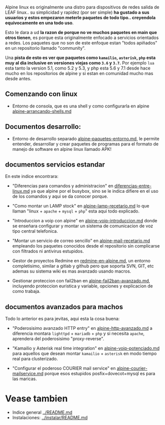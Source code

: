 Alpine linux es originalmente una distro para dispositivos de redes salida de LEAF linux.. 
su simplicidad y rapidez (por ser simple) **ha gustado a sus usuarios y 
estos empezaron meterle paquetes de todo tipo.. creyendola equivocamente en una todo uso**.

Esto le dara a ud **la razon de porque no ve muchos paquetes en main que otros tienen**, 
es porque esta originalmente enfocado a servicios orientados a redes. Los paquetes 
que no son de este enfoque estan "todos apiñados" en un repositorio llamado "community".

Una **pista de esto es ver que paquetes como `kamailio`, `asterisk`, `php` 
esta muy al dia inclusive en versiones viejas como `3.6` y `3.7`.** Por ejemplo 
`lua` esta tanto la version 5.1, como 5.2 y 5.3, y php esta 5.6 y 7.1 desde hace mucho 
en los repositorios de alpine y si estan en comunidad mucho mas desde antes.

## Comenzando con linux

* Entorno de consola, que es una shell y como configurarla en alpine [alpine-arrancando-shells.md](alpine-arrancando-shells.md)

## Documentos desarrollo:

* Entorno de desarrollo separado [alpine-paquetes-entorno.md](alpine-paquetes-entorno.md), 
le permite entender, desarrollar y crear paquetes de programas para el formato de 
manejo de software en alpine linux llamado APK!

## documentos servicios estandar

En este indice encontrara:

* "Diferencias para comandos y administracion" en [diferencias-entre-linux.md](diferencias-entre-linux.md) 
ya que alpine por el busybox, sino se le indica difiere en el uso de los comandos y aqui se da conocer porque.

* "Como montar un LAMP stock" en [alpine-lamp-recetario.md](alpine-lamp-recetario.md) 
lo que llaman "linux + `apache` + `mysql` + `php`" esta aqui todo explicado.

* "Introduccion a voip con alpine" en [alpine-voip-introduccion.md](alpine-voip-introduccion.md) 
donde se enseñara configurar y montar un sistema de comunicacion de voz tipo central telefonica.

* "Montar un servicio de correo sencillo" en [alpine-mail-recetario.md](alpine-mail-recetario.md) 
empleando los paquetes conocidos desde el repositorio sin complicarse con filtrados ni antivirus estupidos.

* Gestor de proyectos Redmine en [redmine-en-alpine.md](redmine-en-alpine.md), un entorno completisimo, 
similar a gitlab y github pero que soporta SVN, GIT, etc ademas su sistema wiki es mas avanzado usando macros.

* Gestionar proteccion con fail2ban en [alpine-fail2ban-avanzado.md](alpine-fail2ban-avanzado.md), 
incluyendo proteccion euristica y variable, opciones y explicacion de como trabaja.

## documentos avanzados para machos

Todo lo anterior es para jevitas, aqui esta la cosa buena:

* "Poderosisimo avanzado HTTP entry" en [alpine-http-avanzado.md](alpine-http-avanzado.md) 
a diferencia montara `lighttpd` + `mariadb` + `php` y si necesita `apache`, aprendera del poderosisimo "proxy-reverse".

* "Kamailio y Asterisk real time integration" en [alpine-voip-potenciado.md](alpine-voip-potenciado.md) 
para aquellos que desean montar `kamailio` + `asterisk` en modo tiempo real para clusterizado.

* "Configurar el poderoso COURIER mail service" en [alpine-courier-mailservice.md](alpine-courier-mailservice.md) 
porque esos estupidos posfix+dovecot+mysql es para las maricas.

# Vease tambien

* Indice general [../README.md](../README.md)
* Instalaciones: [../instalar/README.md](../instalar/README.md)
